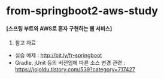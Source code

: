 # from-springboot2-aws-study

#### [스프링 부트와 AWS로 혼자 구현하는 웹 서비스]

1. 참고 자료
* 실습 예제 : http://bit.ly/fr-springboot
* Gradle, jUnit 등의 버전업에 따른 소스 변경 관련 : https://jojoldu.tistory.com/539?category=717427


